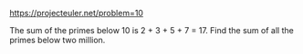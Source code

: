 https://projecteuler.net/problem=10

The sum of the primes below 10 is 2 + 3 + 5 + 7 = 17.
Find the sum of all the primes below two million.
